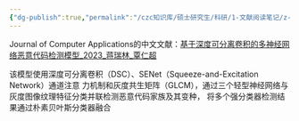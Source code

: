```yaml
---
{"dg-publish":true,"permalink":"/czc知识库/硕士研究生/科研/1-文献阅读笔记/z-垃圾&归档文章&其他东西/垃圾：基于深度可分离卷积的多神经网络恶意代码检测模型/","dgPassFrontmatter":true,"created":"2024-06-18T17:45:26.954+08:00","updated":"2024-12-08T12:30:21.328+08:00"}
---
```




Journal of Computer Applications的中文文献：[基于深度可分离卷积的多神经网络恶意代码检测模型_2023_蒋瑞林_覃仁超](基于深度可分离卷积的多神经网络恶意代码检测模型_2023_蒋瑞林_覃仁超.pdf)

该模型使用深度可分离卷积（DSC）、SENet（Squeeze-and-Excitation Network）通道注意 力机制和灰度共生矩阵（GLCM），通过三个轻型神经网络与灰度图像纹理特征分类并联检测恶意代码家族及其变种， 将多个强分类器检测结果通过朴素贝叶斯分类器融合